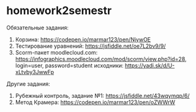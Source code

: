 # homework2semestr
Обязательные задания:
1. Корзина: https://codepen.io/marmar123/pen/NjywOE
2. Тестирование уравнений: https://jsfiddle.net/oe7L2bv9/9/
3. Scorm-пакет
moodlecloud.com: https://infographics.moodlecloud.com/mod/scorm/view.php?id=28, login=user, password=student
исходники: https://yadi.sk/d/U-xLtvby3JwwFp

Другие задания:
1. Рубежный контроль, задание №1: https://jsfiddle.net/43wqymqp/6/
2. Метод Крамера: https://codepen.io/marmar123/pen/oZWWrW
